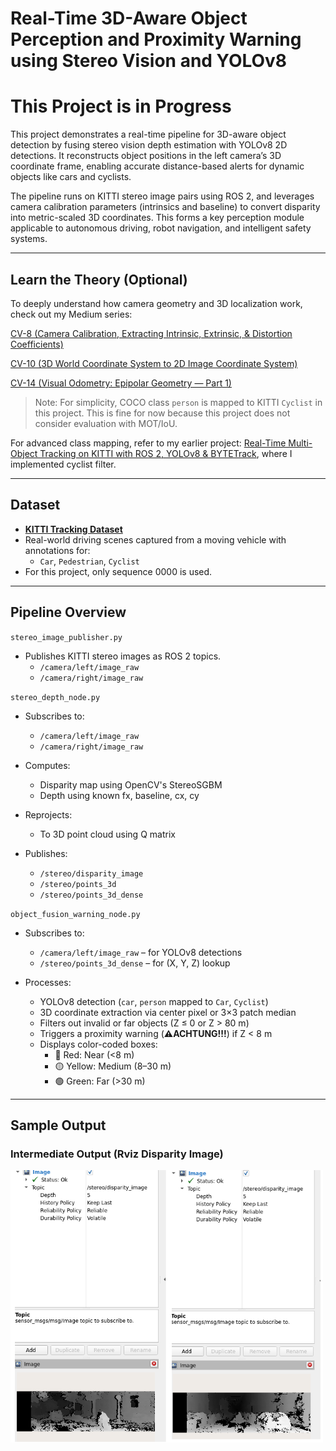 # Real-Time 3D-Aware Object Perception and Proximity Warning using Stereo Vision and YOLOv8

# This Project is in Progress

This project demonstrates a real-time pipeline for 3D-aware object detection by fusing stereo vision depth estimation with YOLOv8 2D detections. It reconstructs object positions in the left camera’s 3D coordinate frame, enabling accurate distance-based alerts for dynamic objects like cars and cyclists.

The pipeline runs on KITTI stereo image pairs using ROS 2, and leverages camera calibration parameters (intrinsics and baseline) to convert disparity into metric-scaled 3D coordinates. This forms a key perception module applicable to autonomous driving, robot navigation, and intelligent safety systems.

---
## Learn the Theory (Optional)

To deeply understand how camera geometry and 3D localization work, check out my Medium series:

[CV-8 (Camera Calibration, Extracting Intrinsic, Extrinsic, & Distortion Coefficients)](https://medium.com/@monishatemp20/cv-8-camera-calibration-extracting-intrinsic-extrinsic-distortion-coefficients-64c0bd756c7c)

[CV-10 (3D World Coordinate System to 2D Image Coordinate System)](https://medium.com/@monishatemp20/cv-10-3d-world-coordinate-system-to-2d-image-coordinate-system-d6c6faec353d)

[CV-14 (Visual Odometry: Epipolar Geometry — Part 1)](https://medium.com/@monishatemp20/cv-14-visual-odometry-epipolar-geometry-part-1-ffe06a35fa81)

> Note: For simplicity, COCO class `person` is mapped to KITTI `Cyclist` in this project. This is fine for now because this project does not consider evaluation with MOT/IoU.
>
For advanced class mapping, refer to my earlier project: [Real-Time Multi-Object Tracking on KITTI with ROS 2, YOLOv8 & BYTETrack](https://github.com/Monisha-RK10/Real-Time-Multi-Object-Tracking-on-KITTI-with-ROS-2-YOLOv8-BYTETrack), where I implemented cyclist filter.

---

## Dataset
- **[KITTI Tracking Dataset](http://www.cvlibs.net/datasets/kitti/eval_tracking.php)**
- Real-world driving scenes captured from a moving vehicle with annotations for:
  - `Car`, `Pedestrian`, `Cyclist`
- For this project, only sequence 0000 is used.
  
----
## Pipeline Overview

`stereo_image_publisher.py`
- Publishes KITTI stereo images as ROS 2 topics.
  - `/camera/left/image_raw`
  - `/camera/right/image_raw`

`stereo_depth_node.py`
- Subscribes to:
  - `/camera/left/image_raw`
  - `/camera/right/image_raw`

- Computes:
  - Disparity map using OpenCV's StereoSGBM
  - Depth using known fx, baseline, cx, cy

- Reprojects:
  - To 3D point cloud using Q matrix

- Publishes:
  - `/stereo/disparity_image`
  - `/stereo/points_3d`
  - `/stereo/points_3d_dense`

`object_fusion_warning_node.py`
- Subscribes to:
  - `/camera/left/image_raw` – for YOLOv8 detections
  - `/stereo/points_3d_dense` – for (X, Y, Z) lookup

- Processes:
  - YOLOv8 detection (`car`, `person` mapped to `Car`, `Cyclist`)
  - 3D coordinate extraction via center pixel or 3×3 patch median
  - Filters out invalid or far objects (Z ≤ 0 or Z > 80 m)
  - Triggers a proximity warning (**⚠️ACHTUNG!!!**) if Z < 8 m
  - Displays color-coded boxes:
    - 🔴 Red: Near (<8 m)
    - 🟡 Yellow: Medium (8–30 m)
    - 🟢 Green: Far (>30 m)


---

## Sample Output 

### Intermediate Output (Rviz Disparity Image)

<img src="output/disparity.png" width="500"/>
